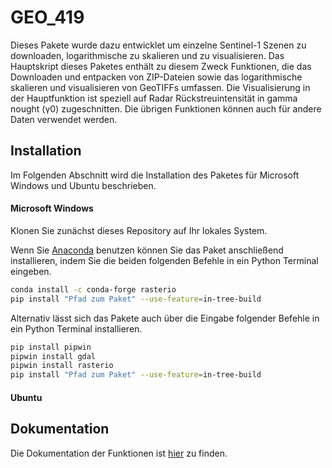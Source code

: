 # GEO_419
Dieses Pakete wurde dazu entwicklet um einzelne Sentinel-1 Szenen zu downloaden, logarithmische zu skalieren und zu visualisieren. Das Hauptskript dieses Paketes enthält zu diesem Zweck Funktionen, die das Downloaden und entpacken von ZIP-Dateien sowie das logarithmische skalieren und visualisieren von GeoTIFFs umfassen. Die Visualisierung in der Hauptfunktion ist speziell auf Radar Rückstreuintensität in gamma nought (γ0) zugeschnitten. Die übrigen Funktionen können auch für andere Daten verwendet werden.

## Installation
Im Folgenden Abschnitt wird die Installation des Paketes für Microsoft Windows und Ubuntu beschrieben. 

#### Microsoft Windows
Klonen Sie zunächst dieses Repository auf Ihr lokales System. 

Wenn Sie [Anaconda][1] benutzen können Sie das Paket anschließend installieren, indem Sie die beiden folgenden Befehle in ein Python Terminal eingeben.
```sh
conda install -c conda-forge rasterio
pip install "Pfad zum Paket" --use-feature=in-tree-build
```

Alternativ lässt sich das Pakete auch über die Eingabe folgender Befehle in ein Python Terminal installieren.
```sh
pip install pipwin
pipwin install gdal
pipwin install rasterio
pip install "Pfad zum Paket" --use-feature=in-tree-build
```

#### Ubuntu 


## Dokumentation 
Die Dokumentation der Funktionen ist [hier][2] zu finden.

[1]: https://www.anaconda.com/
[2]: https://jon-fr.github.io/Geo_419_Dokumentation/Geo_419.html
